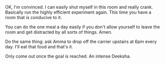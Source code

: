 OK, I'm convinced. I can easily shut myself in this room and really crank.
Basically run the highly efficient experiment again. This time you have a room that is conducive to it.

You can do the one meal a day easily if you don't allow yourself to leave the room and get distracted by all sorts of things. Amen.

Do the same thing: ask Amma to drop off the carrier upstairs at 6pm every day. I'll eat that food and that's it.

Only come out once the goal is reached. An intense Deeksha.
